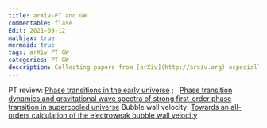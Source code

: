 ```yaml
---
title: arXiv-PT and GW
commentable: flase
Edit: 2021-09-12
mathjax: true
mermaid: true
tags: arXiv PT GW 
categories: PT GW
description: Collecting papers from [arXiv](http://arxiv.org) especially about [[hep-ph]](https://arxiv.org/list/hep-ph/recent) & [[astro-ph.CO]](https://arxiv.org/list/astro-ph.CO/recent). 
---
```

PT review: 
[Phase transitions in the early universe](https://arxiv.org/pdf/2008.09136.pdf) ;&nbsp;&nbsp;
[Phase transition dynamics and gravitational wave spectra of strong first-order phase transition in supercooled universe](https://arxiv.org/pdf/2003.08892.pdf)
Bubble wall velocity:
[Towards an all-orders calculation of the electroweak bubble wall velocity](https://arxiv.org/pdf/2007.10343.pdf)

